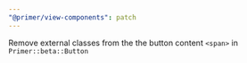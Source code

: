 ```yaml
---
"@primer/view-components": patch
---
```


Remove external classes from the the button content `<span>` in `Primer::beta::Button`
